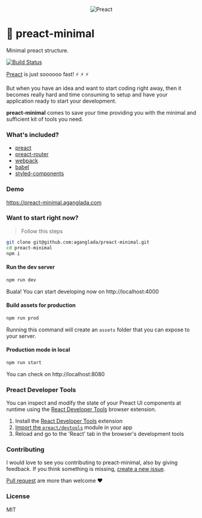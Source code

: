 <p align="center">
    <img alt="Preact" title="Preact" src="https://ourcodeworld.com/public-media/articles/articleocw-59957f9652ac5.png"/>
</p>


# :rocket: preact-minimal
Minimal preact structure.

[![Build Status](https://travis-ci.org/aganglada/preact-minimal.svg?branch=master)](https://travis-ci.org/aganglada/preact-minimal)

[Preact](https://github.com/developit/preact) is just soooooo fast! :zap: :zap: :zap:

But when you have an idea and want to start coding right away, then it becomes really hard and time
consuming to setup and have your application ready to start your development.

**preact-minimal** comes to save your time providing you with the minimal and sufficient kit of
tools you need.

### What's included?

* [preact](https://github.com/developit/preact)
* [preact-router](https://github.com/developit/preact-router)
* [webpack](https://webpack.js.org)
* [babel](https://babeljs.io/)
* [styled-components](https://www.styled-components.com/)

### Demo

https://preact-minimal.aganglada.com

### Want to start right now?

> Follow this steps

```bash
git clone git@github.com:aganglada/preact-minimal.git
cd preact-minimal
npm i
```

#### Run the dev server

```bash
npm run dev
```

Buala! You can start developing now on http://localhost:4000

#### Build assets for production

```bash
npm run prod
```

Running this command will create an `assets` folder that you can expose to your server.

#### Production mode in local

```bash
npm run start
```

You can check on http://localhost:8080

### Preact Developer Tools

You can inspect and modify the state of your Preact UI components at runtime using the [React Developer Tools](https://github.com/facebook/react-devtools) browser extension.

1. Install the [React Developer Tools](https://github.com/facebook/react-devtools) extension
2. [Import the `preact/devtools`](src/index.js#L21) module in your app
3. Reload and go to the 'React' tab in the browser's development tools


### Contributing

I would love to see you contributing to preact-minimal, also by giving feedback.
If you think something is missing, [create a new issue](https://github.com/aganglada/preact-minimal/issues).

[Pull request](https://github.com/aganglada/preact-minimal/pulls) are more than welcome ❤️️


### License

MIT
